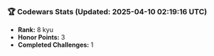 ### 🏆 Codewars Stats (Updated: 2025-04-10 02:19:16 UTC)

- **Rank:** 8 kyu
- **Honor Points:** 3
- **Completed Challenges:** 1
